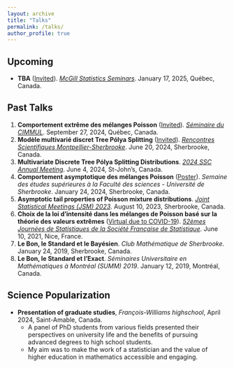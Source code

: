```yaml
---
layout: archive
title: "Talks"
permalink: /talks/
author_profile: true
---
```


## Upcoming
- **TBA** (<ins>Invited</ins>). *[McGill Statistics Seminars](https://mcgillstat.github.io/)*. January 17, 2025, Québec, Canada.

## Past Talks
1. **Comportement extrême des mélanges Poisson** (<ins>Invited</ins>). *[Séminaire du CIMMUL](https://cimmul.fsg.ulaval.ca/event/seminaire-du-cimmul-statistique-simon-valiquette/)*. September 27, 2024, Québec, Canada.
2. **Modèle multivarié discret Tree Pólya Splitting** (<ins>Invited</ins>). *[Rencontres Scientifiques Montpellier-Sherbrooke](http://s-valiquette.github.io/files/colloque_statistique_UdeS_UM_2024.pdf)*. June 20, 2024, Sherbrooke, Canada.
3. **Multivariate Discrete Tree Pólya Splitting Distributions**. *[2024 SSC Annual Meeting](https://ssc.ca/en/meeting/annual/presentation/multivariate-discrete-tree-polya-splitting-distributions)*. June 4, 2024, St-John’s, Canada.
4. **Comportement asymptotique des mélanges Poisson** (<ins>Poster</ins>). *Semaine des études supérieures à la Faculté des sciences - Université de Sherbrooke*. January 24, 2024, Sherbrooke, Canada.
5. **Asymptotic tail properties of Poisson mixture distributions**. *[Joint Statistical Meetings (JSM) 2023](https://ww2.amstat.org/meetings/jsm/2023/program.cfm)*. August 10, 2023, Sherbrooke, Canada.
6. **Choix de la loi d’intensité dans les mélanges de Poisson basé sur la théorie des valeurs extrêmes** (<ins>Virtual due to COVID-19</ins>). *[52èmes Journées de Statistiques de la Société Française de Statistique](https://jds2021.sciencesconf.org/program/details.html)*. June 10, 2021, Nice, France.
7. **Le Bon, le Standard et le Bayésien**. *Club Mathématique de Sherbrooke*. January 24, 2019, Sherbrooke, Canada.
8. **Le Bon, le Standard et l’Exact**. *Séminaires Universitaire en Mathématiques à Montréal (SUMM) 2019*. January 12, 2019, Montréal, Canada.

## Science Popularization
- **Presentation of graduate studies**, *François-Williams highschool*, April 2024, Saint-Amable, Canada.
  * A panel of PhD students from various fields presented their perspectives on university life and the benefits of pursuing advanced degrees to high school students.
  * My aim was to make the work of a statistician and the value of higher education in mathematics accessible and engaging.
